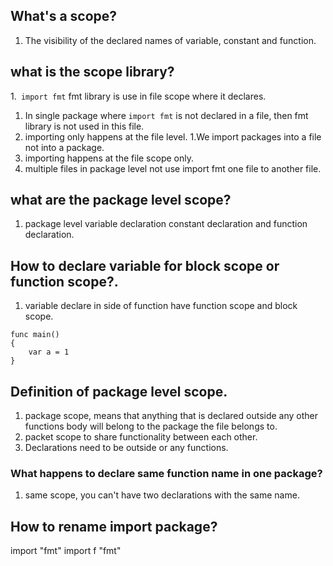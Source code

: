 ## What's a scope?  
1. The visibility of the declared names of variable, constant and function.  

## what is the scope library?     
1.` import fmt` fmt library is use in file scope where it declares.  
1. In single package where `import fmt` is not declared in a file, then fmt library is not used in this file.     
1. importing only happens at the file level.
1.We import packages into a file not into a package.  
1. importing happens at the file scope only.  
1. multiple files in package level not use import fmt one file to another file.   
## what are the package level scope?
1. package level variable declaration constant declaration and function declaration. 

## How to declare variable for block scope or function scope?.    
1.  variable declare in side of function have function scope and block scope.  
``` 
func main()
{
    var a = 1
}
``` 
## Definition of package level scope.  
1. package scope, means that anything that is declared outside any other functions body will
belong to the package the file belongs to.  
1. packet scope to share functionality between each other.  
1. Declarations need to be outside or any functions.  
   
### What happens to declare same function name in one package?
1.  same scope, you can't have two declarations with the same name.   

## How to rename import package?
import "fmt" 
import f "fmt"